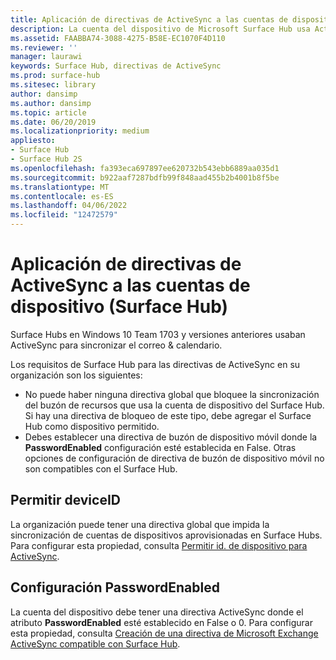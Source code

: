 ```yaml
---
title: Aplicación de directivas de ActiveSync a las cuentas de dispositivo (Surface Hub)
description: La cuenta del dispositivo de Microsoft Surface Hub usa ActiveSync para sincronizar el correo y el calendario. Esto permite a los usuarios unirse e iniciar reuniones programadas desde Surface Hub, así como enviar por correo electrónico cualquier pizarra interactiva realizada durante la reunión.
ms.assetid: FAABBA74-3088-4275-B58E-EC1070F4D110
ms.reviewer: ''
manager: laurawi
keywords: Surface Hub, directivas de ActiveSync
ms.prod: surface-hub
ms.sitesec: library
author: dansimp
ms.author: dansimp
ms.topic: article
ms.date: 06/20/2019
ms.localizationpriority: medium
appliesto:
- Surface Hub
- Surface Hub 2S
ms.openlocfilehash: fa393eca697897ee620732b543ebb6889aa035d1
ms.sourcegitcommit: b922aaf7287bdfb99f848aad455b2b4001b8f5be
ms.translationtype: MT
ms.contentlocale: es-ES
ms.lasthandoff: 04/06/2022
ms.locfileid: "12472579"
---
```

# <a name="applying-activesync-policies-to-device-accounts-surface-hub"></a>Aplicación de directivas de ActiveSync a las cuentas de dispositivo (Surface Hub)

Surface Hubs en Windows 10 Team 1703 y versiones anteriores usaban ActiveSync para sincronizar el correo & calendario.

Los requisitos de Surface Hub para las directivas de ActiveSync en su organización son los siguientes:

-   No puede haber ninguna directiva global que bloquee la sincronización del buzón de recursos que usa la cuenta de dispositivo del Surface Hub. Si hay una directiva de bloqueo de este tipo, debe agregar el Surface Hub como dispositivo permitido.
-   Debes establecer una directiva de buzón de dispositivo móvil donde la **PasswordEnabled** configuración esté establecida en False. Otras opciones de configuración de directiva de buzón de dispositivo móvil no son compatibles con el Surface Hub.

## <a name="allowing-the-deviceid"></a>Permitir deviceID

La organización puede tener una directiva global que impida la sincronización de cuentas de dispositivos aprovisionadas en Surface Hubs. Para configurar esta propiedad, consulta [Permitir id. de dispositivo para ActiveSync](appendix-a-powershell-scripts-for-surface-hub.md#allowing-device-ids-for-activesync).

## <a name="setting-passwordenabled"></a>Configuración PasswordEnabled

La cuenta del dispositivo debe tener una directiva ActiveSync donde el atributo **PasswordEnabled** esté establecido en False o 0. Para configurar esta propiedad, consulta [Creación de una directiva de Microsoft Exchange ActiveSync compatible con Surface Hub](appendix-a-powershell-scripts-for-surface-hub.md#create-compatible-as-policy).

 

 





